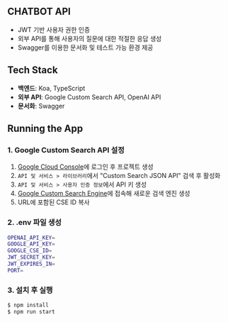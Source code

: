 ## CHATBOT API

- JWT 기반 사용자 권한 인증
- 외부 API를 통해 사용자의 질문에 대한 적절한 응답 생성
- Swagger를 이용한 문서화 및 테스트 가능 환경 제공

## Tech Stack

- **백엔드**: Koa, TypeScript
- **외부 API**: Google Custom Search API, OpenAI API
- **문서화**: Swagger

## Running the App

### 1. Google Custom Search API 설정

1. [Google Cloud Console](https://console.cloud.google.com/)에 로그인 후 프로젝트 생성
2. `API 및 서비스 > 라이브러리`에서 "Custom Search JSON API" 검색 후 활성화
3. `API 및 서비스 > 사용자 인증 정보`에서 API 키 생성
4. [Google Custom Search Engine](https://cse.google.com/cse/all)에 접속해 새로운 검색 엔진 생성
5. URL에 포함된 CSE ID 복사

### 2. .env 파일 생성

```bash
OPENAI_API_KEY=
GOOGLE_API_KEY=
GOOGLE_CSE_ID=
JWT_SECRET_KEY=
JWT_EXPIRES_IN=
PORT=
```

### 3. 설치 후 실행

```bash
$ npm install
$ npm run start
```
